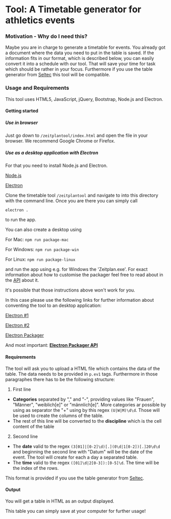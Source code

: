 # Tool: A Timetable generator for athletics events

### Motivation - Why do I need this?

Maybe you are in charge to generate a timetable for events. 
You already got a document where the data you need to put in the table is saved.
If the information fits in our format, which is described below, you can easily convert it into a schedule with our tool.
That will save your time for task which should be rather in your focus.
Furthermore if you use the table generator from [Seltec](www.seltec.at) this tool will be compatible.

### Usage and Requirements

This tool uses HTML5, JavaScript, jQuery, Bootstrap, Node.js and Electron.

#### Getting started

##### Use in browser
Just go down to ```/zeitplantool/index.html``` and open the file in your browser.
We recommend Google Chrome or Firefox.

##### Use as a desktop application with Electron
For that you need to install Node.js and Electron.

[Node.js](https://nodejs.org/en/download/)

[Electron](https://github.com/electron/electron)


Clone the timetable tool ```/zeitplantool``` and navigate to into this directory with the command line.
Once you are there you can simply call 

```electron .```

to run the app.

You can also create a desktop using 

For Mac: ```npm run package-mac```

For Windows: ```npm run package-win```

For Linux: ```npm run package-linux```

and run the app using e.g. for Windows the 'Zeitplan.exe'. 
For exact information about how to customise the packager feel free to read about in the [API](https://github.com/electron-userland/electron-packager/blob/master/docs/api.md) about it.

It's possible that those instructions above won't work for you. 

In this case please use the following links for further information about conventing the tool to an desktop application:

[Electron #1](http://tutorialzine.com/2015/12/creating-your-first-desktop-app-with-html-js-and-electron/)

[Electron #2](https://github.com/electron/electron/blob/master/docs/tutorial/quick-start.md)

[Electron Packager](https://github.com/electron-userland/electron-packager)

And most important: 
[__Electron Packager API__](https://github.com/electron-userland/electron-packager/blob/master/docs/api.md)

#### Requirements

The tool will ask you to upload a HTML file which contains the data of the table.
The data needs to be provided in ```p.ev1``` tags. 
Furthermore in those paragraphes there has to be the following structure:

1. First line 
  * __Categories__ separated by "," and "-", providing values like "Frauen", "Männer", "weiblich[e]" or "männlich[e]". More categories ar possible by using as separator the "+" using by this regex ```(U|W|M)\d\d```. Those will be used to create the columns of the table.
  * The rest of this line will be converted to the __discipline__ which is the cell content of the table
  
2. Second line
  * The __date__ valid to the regex ```(3[01]|[0-2]\d)[.](0\d|1[0-2])[.]20\d\d``` and beginning the second line with "Datum" will be the date of the event. The tool will create for each a day a separated table.
  * The __time__ valid to the regex ```([01]\d|2[0-3]):[0-5]\d```. The time will be the index of the rows.

This format is provided if you use the table generator from [Seltec](www.seltec.at).
  
#### Output

You will get a table in HTML as an output displayed.

This table you can simply save at your computer for further usage!
